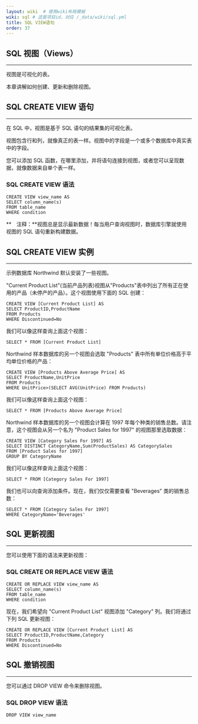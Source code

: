 ```yaml
---
layout: wiki  # 使用wiki布局模板
wiki: sql # 这是项目id，对应 /_data/wiki/sql.yml
title: SQL VIEW语句
order: 37
---
```


## SQL 视图（Views）

------

视图是可视化的表。

本章讲解如何创建、更新和删除视图。

## SQL CREATE VIEW 语句

------

在 SQL 中，视图是基于 SQL 语句的结果集的可视化表。

视图包含行和列，就像真正的表一样。视图中的字段是一个或多个数据库中真实表中的字段。

您可以添加 SQL 函数，在哪里添加，并将语句连接到视图，或者您可以呈现数据，就像数据来自单个表一样。

### SQL CREATE VIEW 语法

```
CREATE VIEW view_name AS                
SELECT column_name(s)                
FROM table_name                
WHERE condition
```

**　注释：**视图总是显示最新数据！每当用户查询视图时，数据库引擎就使用视图的 SQL 语句重新构建数据。

## SQL CREATE VIEW 实例

------

示例数据库 Northwind 默认安装了一些视图。

"Current Product List"(当前产品列表)视图从"Products"表中列出了所有正在使用的产品（未停产的产品）。这个视图使用下面的 SQL 创建：

```
CREATE VIEW [Current Product List] AS                
SELECT ProductID,ProductName                
FROM Products                
WHERE Discontinued=No
```

我们可以像这样查询上面这个视图：

```
SELECT * FROM [Current Product List]
```

Northwind 样本数据库的另一个视图会选取 "Products" 表中所有单位价格高于平均单位价格的产品：

```
CREATE VIEW [Products Above Average Price] AS                
SELECT ProductName,UnitPrice                
FROM Products                
WHERE UnitPrice>(SELECT AVG(UnitPrice) FROM Products)
```

我们可以像这样查询上面这个视图：

```
SELECT * FROM [Products Above Average Price]
```

Northwind 样本数据库的另一个视图会计算在 1997 年每个种类的销售总数。请注意，这个视图会从另一个名为 "Product Sales for 1997" 的视图那里选取数据：

```
CREATE VIEW [Category Sales For 1997] AS                
SELECT DISTINCT CategoryName,Sum(ProductSales) AS CategorySales                
FROM [Product Sales for 1997]                
GROUP BY CategoryName
```

我们可以像这样查询上面这个视图：

```
SELECT * FROM [Category Sales For 1997]
```

我们也可以向查询添加条件。现在，我们仅仅需要查看 "Beverages" 类的销售总数：

```
SELECT * FROM [Category Sales For 1997]                
WHERE CategoryName='Beverages'
```

## SQL 更新视图

------

您可以使用下面的语法来更新视图：

### SQL CREATE OR REPLACE VIEW 语法

```
CREATE OR REPLACE VIEW view_name AS                
SELECT column_name(s)                
FROM table_name                
WHERE condition
```

现在，我们希望向 "Current Product List" 视图添加 "Category" 列。我们将通过下列 SQL 更新视图：

```
CREATE OR REPLACE VIEW [Current Product List] AS                
SELECT ProductID,ProductName,Category                
FROM Products                
WHERE Discontinued=No
```

## SQL 撤销视图

------

您可以通过 DROP VIEW 命令来删除视图。

### SQL DROP VIEW 语法

```
DROP VIEW view_name
```
